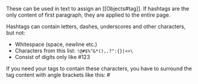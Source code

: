 These can be used in text to assign an [[Objects#tag]]. If hashtags are the only content of first paragraph, they are applied to the entire page.

Hashtags can contain letters, dashes, underscores and other characters, but not:
- Whitespace (space, newline etc.)
- Characters from this list: `!@#$%^&*(),.?":{}|<>\`
- Consist of digits only like #123

If you need your tags to contain these characters, you have to surround the tag content with angle brackets like this: #<my tag>
